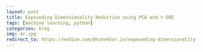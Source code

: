 ```yaml
---
layout: post
title: Expounding Dimensionality Reduction using PCA and t-SNE
tags: [machine learning, python]
categories: blog
img: dr.jpg
redirect_to: https://medium.com/@hshekhar.in/expounding-dimensionality-reduction-using-pca-and-t-sne-db7ab3924ccd
---
```

